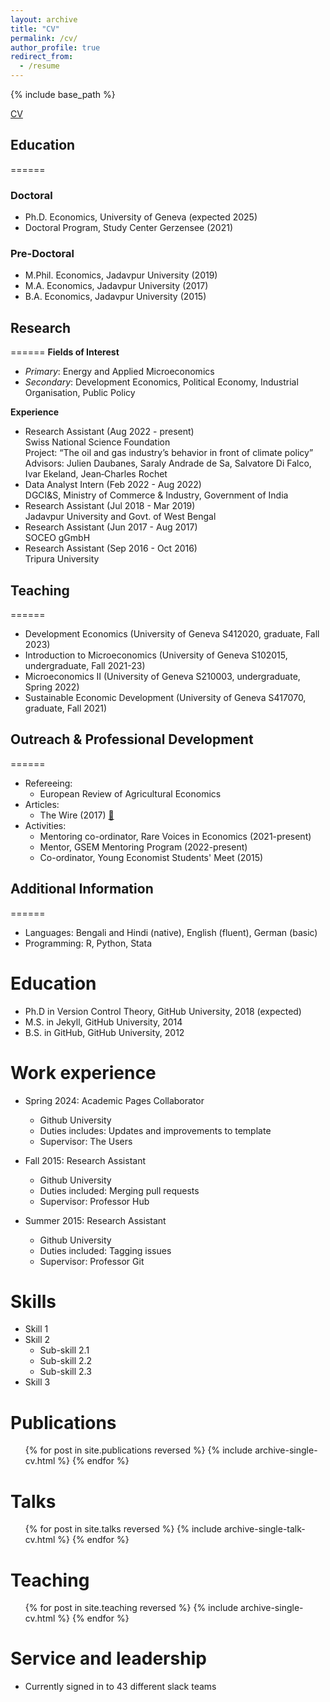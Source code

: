 ```yaml
---
layout: archive
title: "CV"
permalink: /cv/
author_profile: true
redirect_from:
  - /resume
---
```


{% include base_path %}

<a href="https://git-pritamsaha.github.io/files/CV.pdf" target="_blank">CV</a>

## Education
======
### Doctoral
* Ph.D. Economics, University of Geneva (expected 2025)
* Doctoral Program, Study Center Gerzensee (2021)

### Pre-Doctoral
* M.Phil. Economics, Jadavpur University (2019)
* M.A. Economics, Jadavpur University (2017)
* B.A. Economics, Jadavpur University (2015)

## Research
======
**Fields of Interest**
* _Primary_: Energy and Applied Microeconomics
* _Secondary_: Development Economics, Political Economy, Industrial Organisation, Public Policy

**Experience**
* Research Assistant (Aug 2022 - present)\
  Swiss National Science Foundation\
  Project: “The oil and gas industry’s behavior in front of climate policy”\
  Advisors: Julien Daubanes, Saraly Andrade de Sa, Salvatore Di Falco, Ivar Ekeland, Jean‑Charles Rochet
* Data Analyst Intern (Feb 2022 - Aug 2022)\
  DGCI&S, Ministry of Commerce & Industry, Government of India
* Research Assistant (Jul 2018 - Mar 2019)\
  Jadavpur University and Govt. of West Bengal
* Research Assistant (Jun 2017 - Aug 2017)\
  SOCEO gGmbH
* Research Assistant (Sep 2016 - Oct 2016)\
  Tripura University

## Teaching
======
* Development Economics (University of Geneva S412020, graduate, Fall 2023)
* Introduction to Microeconomics (University of Geneva S102015, undergraduate, Fall 2021-23)
* Microeconomics II (University of Geneva S210003, undergraduate, Spring 2022)
* Sustainable Economic Development (University of Geneva S417070, graduate, Fall 2021)

## Outreach & Professional Development
======
* Refereeing:  
  * European Review of Agricultural Economics
* Articles:
  * The Wire (2017) [🔗](https://thewire.in/economy/unprecedented-job-losses-wage-decline-unorganised-sector-post-demonetisation)
* Activities:
  * Mentoring co-ordinator, Rare Voices in Economics (2021-present)
  * Mentor, GSEM Mentoring Program (2022-present)
  * Co-ordinator, Young Economist Students' Meet (2015)

## Additional Information
======
* Languages: Bengali and Hindi (native), English (fluent), German (basic)
* Programming: R, Python, Stata

Education
======
* Ph.D in Version Control Theory, GitHub University, 2018 (expected)
* M.S. in Jekyll, GitHub University, 2014
* B.S. in GitHub, GitHub University, 2012

Work experience
======
* Spring 2024: Academic Pages Collaborator
  * Github University
  * Duties includes: Updates and improvements to template
  * Supervisor: The Users

* Fall 2015: Research Assistant
  * Github University
  * Duties included: Merging pull requests
  * Supervisor: Professor Hub

* Summer 2015: Research Assistant
  * Github University
  * Duties included: Tagging issues
  * Supervisor: Professor Git
  
Skills
======
* Skill 1
* Skill 2
  * Sub-skill 2.1
  * Sub-skill 2.2
  * Sub-skill 2.3
* Skill 3

Publications
======
  <ul>{% for post in site.publications reversed %}
    {% include archive-single-cv.html %}
  {% endfor %}</ul>
  
Talks
======
  <ul>{% for post in site.talks reversed %}
    {% include archive-single-talk-cv.html  %}
  {% endfor %}</ul>
  
Teaching
======
  <ul>{% for post in site.teaching reversed %}
    {% include archive-single-cv.html %}
  {% endfor %}</ul>
  
Service and leadership
======
* Currently signed in to 43 different slack teams
